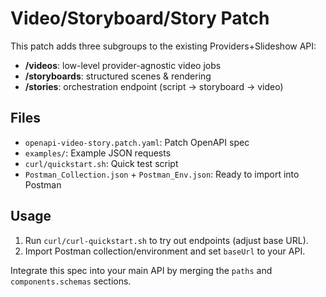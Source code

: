 
# Video/Storyboard/Story Patch

This patch adds three subgroups to the existing Providers+Slideshow API:

- **/videos**: low-level provider-agnostic video jobs
- **/storyboards**: structured scenes & rendering
- **/stories**: orchestration endpoint (script → storyboard → video)

## Files
- `openapi-video-story.patch.yaml`: Patch OpenAPI spec
- `examples/`: Example JSON requests
- `curl/quickstart.sh`: Quick test script
- `Postman_Collection.json` + `Postman_Env.json`: Ready to import into Postman

## Usage
1. Run `curl/curl-quickstart.sh` to try out endpoints (adjust base URL).
2. Import Postman collection/environment and set `baseUrl` to your API.

Integrate this spec into your main API by merging the `paths` and `components.schemas` sections.
